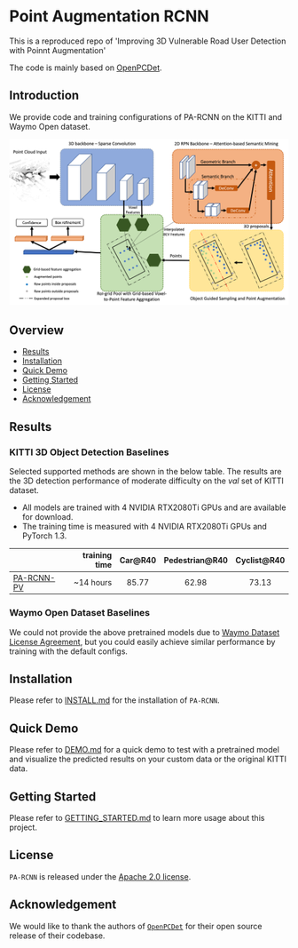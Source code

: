 # Point Augmentation RCNN

This is a reproduced repo of 'Improving 3D Vulnerable Road User Detection with Poinnt Augmentation'

The code is mainly based on [OpenPCDet](https://github.com/open-mmlab/OpenPCDet).

## Introduction
We provide code and training configurations of PA-RCNN on the KITTI and Waymo Open dataset.  

![Algorithm Overview](docs/overview.png)

## Overview
- [Results](#results)
- [Installation](docs/INSTALL.md)
- [Quick Demo](docs/DEMO.md)
- [Getting Started](docs/GETTING_STARTED.md)
- [License](#license)
- [Acknowledgement](#acknowledgement)

## Results
### KITTI 3D Object Detection Baselines
Selected supported methods are shown in the below table. The results are the 3D detection performance of moderate difficulty on the *val* set of KITTI dataset.
* All models are trained with 4 NVIDIA RTX2080Ti GPUs and are available for download.
* The training time is measured with 4 NVIDIA RTX2080Ti GPUs and PyTorch 1.3.

|                                             | training time | Car@R40 | Pedestrian@R40 | Cyclist@R40  |
|---------------------------------------------|----------:|:-------:|:-------:|:-------:|
| [PA-RCNN-PV](tools/cfgs/kitti_models/pa_rcnn_pv.yaml) |~14 hours| 85.77 | 62.98 | 73.13 |

### Waymo Open Dataset Baselines
We could not provide the above pretrained models due to [Waymo Dataset License Agreement](https://waymo.com/open/terms/),
but you could easily achieve similar performance by training with the default configs.


## Installation
Please refer to [INSTALL.md](docs/INSTALL.md) for the installation of `PA-RCNN`.


## Quick Demo
Please refer to [DEMO.md](docs/DEMO.md) for a quick demo to test with a pretrained model and
visualize the predicted results on your custom data or the original KITTI data.

## Getting Started
Please refer to [GETTING_STARTED.md](docs/GETTING_STARTED.md) to learn more usage about this project.

## License
`PA-RCNN` is released under the [Apache 2.0 license](LICENSE).

## Acknowledgement
We would like to thank the authors of [`OpenPCDet`](https://github.com/open-mmlab/OpenPCDet) for their open source release of their codebase.
